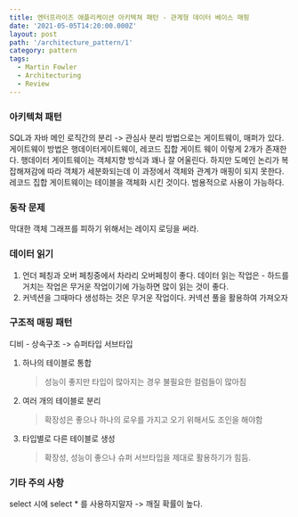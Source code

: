 ```yaml
---
title: 엔터프라이즈 애플리케이션 아키텍쳐 패턴 - 관계형 데이터 베이스 매핑
date: '2021-05-05T14:20:00.000Z'
layout: post
path: '/architecture_pattern/1'
category: pattern
tags:
  - Martin Fowler
  - Architecturing
  - Review
---
```


### 아키텍쳐 패턴

SQL과 자바 메인 로직간의 분리 -> 관심사 분리
방법으로는 게이트웨이, 매퍼가 있다.
게이트웨이 방법은 행데이터게이트웨이, 레코드 집합 게이트 웨이 이렇게 2개가 존재한다.
행데이터 게이트웨이는 객체지향 방식과 꽤나 잘 어울린다. 하지만 도메인 논리가 복잡해져감에 따라 객체가 세분화되는데 이 과정에서 객체와 관계가 매핑이 되지 못한다.
레코드 집합 게이트웨이는 테이블을 객체화 시킨 것이다. 범용적으로 사용이 가능하다.

### 동작 문제

막대한 객체 그래프를 피하기 위해서는 레이지 로딩을 써라.

### 데이터 읽기

1. 언더 페칭과 오버 페칭중에서 차라리 오버페칭이 좋다. 데이터 읽는 작업은 - 하드를 거치는 작업은 무거운 작업이기에 가능하면 많이 읽는 것이 좋다.
2. 커넥션을 그때마다 생성하는 것은 무거운 작업이다. 커넥션 풀을 활용하여 가져오자

### 구조적 매핑 패턴

디비 - 상속구조 -> 슈퍼타입 서브타입

1. 하나의 테이블로 통합
   > 성능이 좋지만 타입이 많아지는 경우 불필요한 컬럼들이 많아짐
2. 여러 개의 테이블로 분리
   > 확장성은 좋으나 하나의 로우를 가지고 오기 위해서도 조인을 해야함
3. 타입별로 다른 테이블로 생성
   > 확장성, 성능이 좋으나 슈퍼 서브타입을 제대로 활용하기가 힘듬.

### 기타 주의 사항

select 시에 select \* 를 사용하지말자 -> 깨질 확률이 높다.
